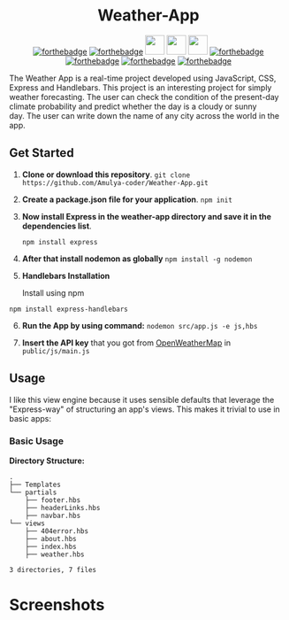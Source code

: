 <div align="center">
  <h1>Weather-App</h1>

[![forthebadge](https://forthebadge.com/images/badges/uses-html.svg)](https://forthebadge.com) [![forthebadge](https://forthebadge.com/images/badges/uses-css.svg)](https://forthebadge.com) <img src="https://img.shields.io/badge/uses%20-express-orange?style=for-the-badge&logo=express" height="35px"> <img src="https://img.shields.io/badge/Uses%20-Nodejs-orange?style=for-the-badge&logo=Nodejs" height="35px"> <img src="https://img.shields.io/badge/Made%20with-Handlebars-orange?style=for-the-badge&logo=Jupyter" height="35px"> [![forthebadge](https://forthebadge.com/images/badges/made-with-javascript.svg)](https://forthebadge.com) [![forthebadge](https://forthebadge.com/images/badges/open-source.svg)](https://forthebadge.com) [![forthebadge](https://forthebadge.com/images/badges/powered-by-coffee.svg)](https://forthebadge.com) [![forthebadge](https://forthebadge.com/images/badges/built-by-developers.svg)](https://forthebadge.com)
</div>

The Weather App is a real-time project developed using JavaScript, CSS, Express and Handlebars. This project is an interesting project for simply weather forecasting. The user can check the condition of the present-day climate probability and predict whether the day is a cloudy or sunny day. The user can write down the name of any city across the world in the app.  

## Get Started

1. **Clone or download this repository**. `git clone https://github.com/Amulya-coder/Weather-App.git`

2. **Create a package.json file for your application**.
   `npm init`

3. **Now install Express in the weather-app directory and save it in the dependencies list**.

    ```npm install express```
    
4. **After that install nodemon as globally** `npm install -g nodemon`

5.  **Handlebars Installation** 
    
    Install using npm
  ```
  npm install express-handlebars
 ``` 
 
6. **Run the App by using command:** `nodemon src/app.js -e js,hbs`


7. **Insert the API key** that you got from [OpenWeatherMap](http://openweathermap.org) in `public/js/main.js`

 
  ## Usage
  
I like this view engine because it uses sensible defaults that leverage the "Express-way" of structuring an app's views. This makes it trivial to use in basic apps:

### Basic Usage

**Directory Structure:**

```
.
├── Templates
└── partials
    ├── footer.hbs
    ├── headerLinks.hbs
    ├── navbar.hbs
└── views
    ├── 404error.hbs
    ├── about.hbs
    ├── index.hbs
    ├── weather.hbs

3 directories, 7 files
```

# Screenshots
 
 
 
 
 
 
 
 
 
 
 
 
 
 
 
 
 
 

 
